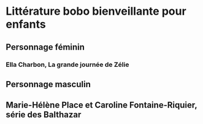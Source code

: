 # Littérature bobo bienveillante pour enfants

## Personnage féminin

### Ella Charbon, La grande journée de Zélie

## Personnage masculin

## Marie-Hélène Place et Caroline Fontaine-Riquier, série des Balthazar
